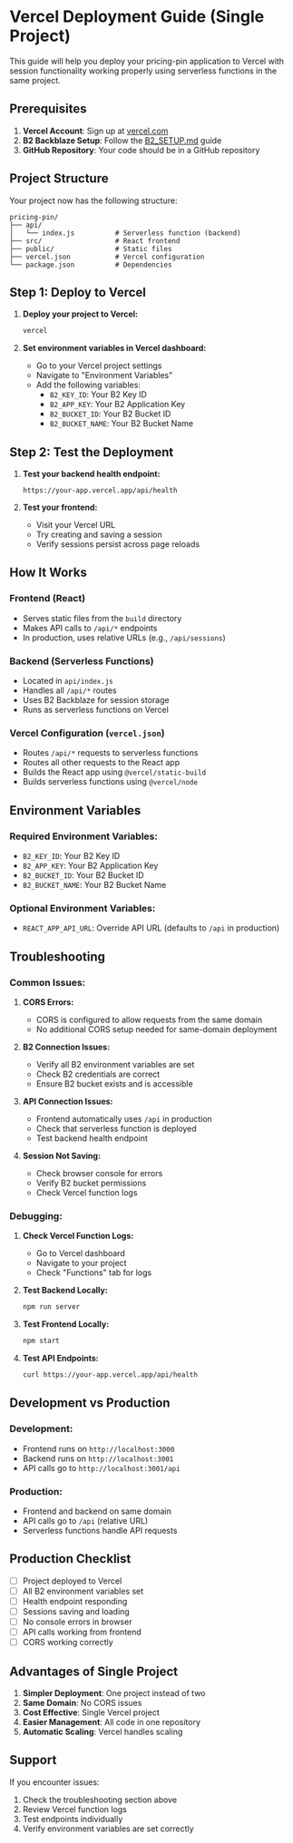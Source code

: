 # Vercel Deployment Guide (Single Project)

This guide will help you deploy your pricing-pin application to Vercel with session functionality working properly using serverless functions in the same project.

## Prerequisites

1. **Vercel Account**: Sign up at [vercel.com](https://vercel.com)
2. **B2 Backblaze Setup**: Follow the [B2_SETUP.md](./B2_SETUP.md) guide
3. **GitHub Repository**: Your code should be in a GitHub repository

## Project Structure

Your project now has the following structure:
```
pricing-pin/
├── api/
│   └── index.js          # Serverless function (backend)
├── src/                  # React frontend
├── public/               # Static files
├── vercel.json           # Vercel configuration
└── package.json          # Dependencies
```

## Step 1: Deploy to Vercel

1. **Deploy your project to Vercel:**
   ```bash
   vercel
   ```

2. **Set environment variables in Vercel dashboard:**
   - Go to your Vercel project settings
   - Navigate to "Environment Variables"
   - Add the following variables:
     - `B2_KEY_ID`: Your B2 Key ID
     - `B2_APP_KEY`: Your B2 Application Key
     - `B2_BUCKET_ID`: Your B2 Bucket ID
     - `B2_BUCKET_NAME`: Your B2 Bucket Name

## Step 2: Test the Deployment

1. **Test your backend health endpoint:**
   ```
   https://your-app.vercel.app/api/health
   ```

2. **Test your frontend:**
   - Visit your Vercel URL
   - Try creating and saving a session
   - Verify sessions persist across page reloads

## How It Works

### Frontend (React)
- Serves static files from the `build` directory
- Makes API calls to `/api/*` endpoints
- In production, uses relative URLs (e.g., `/api/sessions`)

### Backend (Serverless Functions)
- Located in `api/index.js`
- Handles all `/api/*` routes
- Uses B2 Backblaze for session storage
- Runs as serverless functions on Vercel

### Vercel Configuration (`vercel.json`)
- Routes `/api/*` requests to serverless functions
- Routes all other requests to the React app
- Builds the React app using `@vercel/static-build`
- Builds serverless functions using `@vercel/node`

## Environment Variables

### Required Environment Variables:
- `B2_KEY_ID`: Your B2 Key ID
- `B2_APP_KEY`: Your B2 Application Key  
- `B2_BUCKET_ID`: Your B2 Bucket ID
- `B2_BUCKET_NAME`: Your B2 Bucket Name

### Optional Environment Variables:
- `REACT_APP_API_URL`: Override API URL (defaults to `/api` in production)

## Troubleshooting

### Common Issues:

1. **CORS Errors:**
   - CORS is configured to allow requests from the same domain
   - No additional CORS setup needed for same-domain deployment

2. **B2 Connection Issues:**
   - Verify all B2 environment variables are set
   - Check B2 credentials are correct
   - Ensure B2 bucket exists and is accessible

3. **API Connection Issues:**
   - Frontend automatically uses `/api` in production
   - Check that serverless function is deployed
   - Test backend health endpoint

4. **Session Not Saving:**
   - Check browser console for errors
   - Verify B2 bucket permissions
   - Check Vercel function logs

### Debugging:

1. **Check Vercel Function Logs:**
   - Go to Vercel dashboard
   - Navigate to your project
   - Check "Functions" tab for logs

2. **Test Backend Locally:**
   ```bash
   npm run server
   ```

3. **Test Frontend Locally:**
   ```bash
   npm start
   ```

4. **Test API Endpoints:**
   ```bash
   curl https://your-app.vercel.app/api/health
   ```

## Development vs Production

### Development:
- Frontend runs on `http://localhost:3000`
- Backend runs on `http://localhost:3001`
- API calls go to `http://localhost:3001/api`

### Production:
- Frontend and backend on same domain
- API calls go to `/api` (relative URL)
- Serverless functions handle API requests

## Production Checklist

- [ ] Project deployed to Vercel
- [ ] All B2 environment variables set
- [ ] Health endpoint responding
- [ ] Sessions saving and loading
- [ ] No console errors in browser
- [ ] API calls working from frontend
- [ ] CORS working correctly

## Advantages of Single Project

1. **Simpler Deployment**: One project instead of two
2. **Same Domain**: No CORS issues
3. **Cost Effective**: Single Vercel project
4. **Easier Management**: All code in one repository
5. **Automatic Scaling**: Vercel handles scaling

## Support

If you encounter issues:
1. Check the troubleshooting section above
2. Review Vercel function logs
3. Test endpoints individually
4. Verify environment variables are set correctly 